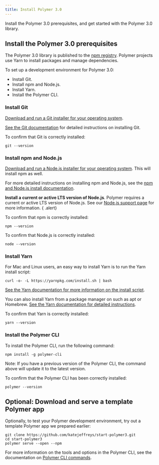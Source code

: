 ```yaml
---
title: Install Polymer 3.0
---
```


<!-- toc -->

Install the Polymer 3.0 prerequisites, and get started with the Polymer 3.0 library.

## Install the Polymer 3.0 prerequisites

The Polymer 3.0 library is published to the [npm registry](https://docs.npmjs.com). Polymer
projects use Yarn to install packages and manage dependencies. 

To set up a development environment for Polymer 3.0: 

* Install Git.
* Install npm and Node.js.
* Install Yarn.
* Install the Polymer CLI.

### Install Git 

[Download and run a Git installer for your operating system](https://git-scm.com/download/). 

[See the Git documentation](https://git-scm.com/book/en/v2/Getting-Started-Installing-Git) for detailed instructions on installing Git.

To confirm that Git is correctly installed:

```
git --version
```

### Install npm and Node.js

[Download and run a Node.js installer for your operating system](https://nodejs.org/en/download/). This will install npm as well. 

For more detailed instructions on installing npm and Node.js, see the [npm and Node.js install documentation](https://docs.npmjs.com/getting-started/installing-node).

**Install a current or active LTS version of Node.js**. Polymer requires a current or active LTS version of Node.js. See our [Node.js support page](/{{{polymer_version_dir}}}/docs/tools/node-support) for more information.
{ .alert}

To confirm that npm is correctly installed:

```
npm --version
```

To confirm that Node.js is correctly installed:

```
node --version
```

### Install Yarn

For Mac and Linux users, an easy way to install Yarn is to run the Yarn install script:

```
curl -o- -L https://yarnpkg.com/install.sh | bash
```

[See the Yarn documentation for more information on the install script](https://yarnpkg.com/lang/en/docs/install/#alternatives-tab).

You can also install Yarn from a package manager on such as apt or Homebrew. [See the Yarn documentation for detailed instructions](https://yarnpkg.com/lang/en/docs/install/).

To confirm that Yarn is correctly installed:

```
yarn --version
```

### Install the Polymer CLI

To install the Polymer CLI, run the following command:

```
npm install -g polymer-cli
```

Note: If you have a previous version of the Polymer CLI, the command above will update it to the
latest version.

To confirm that the Polymer CLI has been correctly installed:

```
polymer --version
```

## Optional: Download and serve a template Polymer app

Optionally, to test your Polymer development environment, try out a template Polymer app we prepared earlier:

```
git clone https://github.com/katejeffreys/start-polymer3.git
cd start-polymer3
polymer serve --open --npm
```

For more information on the tools and options in the Polymer CLI, see the documentation on [Polymer CLI commands](/{{{polymer_version_dir}}}/docs/tools/polymer-cli-commands).